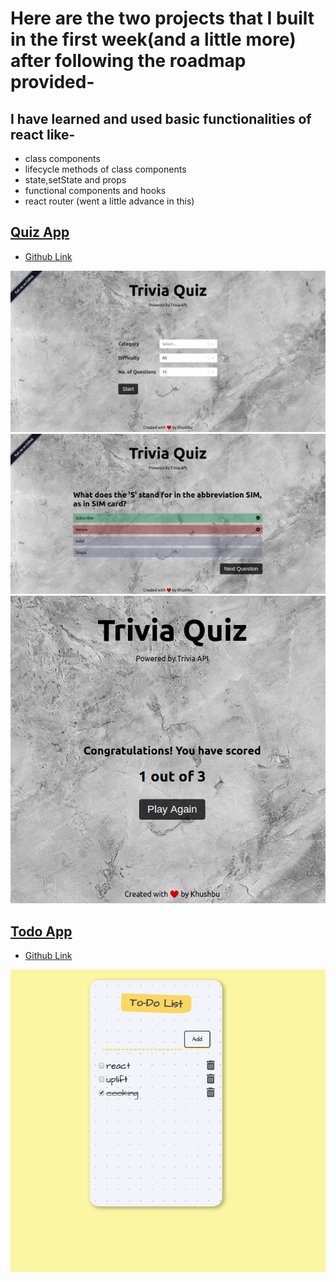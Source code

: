 # Here are the two projects that I built in the first week(and a little more) after following the roadmap provided-

## I have learned and used basic functionalities of react like-

- class components
- lifecycle methods of class components
- state,setState and props
- functional components and hooks
- react router (went a little advance in this)

## [Quiz App](https://choukseykhushbu.github.io/trivia-quiz/)

- [Github Link](https://github.com/ChoukseyKhushbu/uplift-todo-app)

![Trivia Quiz](./images/quizHome.png)
![Questions](./images/quizQuestion.png)
![Result](./images/result.png)

## [Todo App](https://choukseykhushbu.github.io/uplift-todo-app/)

- [Github Link](https://github.com/ChoukseyKhushbu/trivia-quiz)

![Todo App](./images/todo.png)
